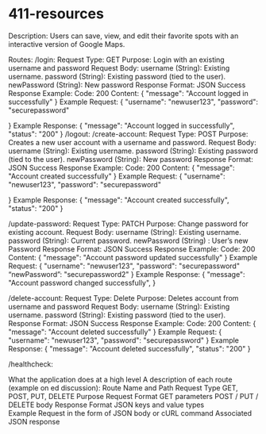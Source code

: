 # 411-resources
Description: Users can save, view, and edit their favorite spots with an interactive version of Google Maps. 

Routes: 
/login: 
Request Type: GET
Purpose: Login with an existing username and password
Request Body:
username (String): Existing username.
password (String): Existing password (tied to the user).
newPassword (String): New password 
Response Format: JSON
Success Response Example:
Code: 200
Content: { "message": "Account logged in successfully" }
 Example Request:
{
"username": "newuser123",
"password": "securepassword"

}
Example Response:
{
"message": "Account logged in successfully",
"status": "200"
}
/logout: 
/create-account: 
Request Type: POST
Purpose: Creates a new user account with a username and password.
Request Body:
username (String): Existing username.
password (String): Existing password (tied to the user).
newPassword (String): New password 
Response Format: JSON
Success Response Example:
Code: 200
Content: { "message": "Account created successfully" }
 Example Request:
{
"username": "newuser123",
"password": "securepassword"

}
Example Response:
{
"message": "Account created successfully",
"status": "200"
}

/update-password: 
Request Type: PATCH
Purpose: Change password for existing account.
Request Body:
username (String): Existing username.
password (String): Current password.
newPassword (String) : User’s new Password 
Response Format: JSON
Success Response Example:
Code: 200
Content: { "message": "Account password updated successfully" }
 Example Request:
{
"username": "newuser123",
"password": "securepassword"
“newPassword”: "securepassword2"
}
Example Response:
{
"message": "Account password changed successfully",
}

/delete-account:
Request Type: Delete
Purpose: Deletes account from username and password
Request Body:
username (String): Existing username.
password (String): Existing password (tied to the user).
Response Format: JSON
Success Response Example:
Code: 200
Content: { "message": "Account deleted successfully" }
 Example Request:
{
"username": "newuser123",
"password": "securepassword"
}
Example Response:
{
"message": "Account deleted successfully",
"status": "200"
}

/healthcheck:



What the application does at a high level
A description of each route (example on ed discussion):	
Route Name and Path
Request Type
GET, POST, PUT, DELETE
Purpose
Request Format
GET parameters
POST / PUT / DELETE body
Response Format
JSON keys and value types	
Example
Request in the form of JSON body or cURL command
Associated JSON response

